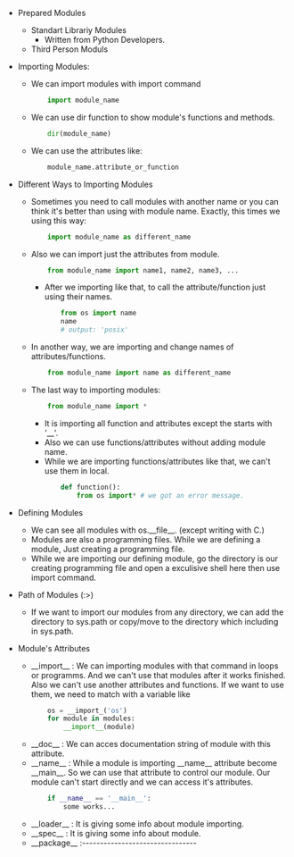 - Prepared Modules
	- Standart Librariy Modules
		- Written from Python Developers.
	- Third Person Moduls
	
- Importing Modules:
	- We can import modules with import command
		```python
			import module_name
		```
	- We can use dir function to show module's functions and methods.
		```python
			dir(module_name)
		```
	- We can use the attributes like:
		```python
			module_name.attribute_or_function
		```
	
- Different Ways to Importing Modules
	- Sometimes you need to call modules with another name or you can think it's better than using with module name. Exactly, this times we using this way:
		```python
			import module_name as different_name
		```
	- Also we can import just the attributes from module.
		```python
			from module_name import name1, name2, name3, ...
		```
		- After we importing like that, to call the attribute/function just using their names.
			```python
				from os import name
				name
				# output: 'posix'
			```
	- In another way, we are importing and change names of attributes/functions.
		```python
			from module_name import name as different_name
		```
	- The last way to importing modules:
		```python
			from module_name import *
		```
		- It is importing all function and attributes except the starts with '__'.
		- Also we can use functions/attributes without adding module name.
		- While we are importing functions/attributes like that, we can't use them in local.
			```python
				def function():
					from os import* # we got an error message.
			```

- Defining Modules
	- We can see all modules with os.\_\_file__. (except writing with C.)
	- Modules are also a programming files. While we are defining a module, Just creating a programming file.
	- While we are importing our defining module, go the directory is our creating programming file and open a exculisive shell here then use import command.
	
- Path of Modules (:>)
	- If we want to import our modules from any directory, we can add the directory to sys.path or copy/move to the directory which including in sys.path.
	
- Module's Attributes
	- \_\_import__ : We can importing modules with that command in loops or programms. And we can't use that modules after it works finished. Also we can't use another attributes and functions. If we want to use them, we need to match with a variable like 
		```python
			os = __import_('os')
			for module in modules:
				__import__(module)
		```
	- \_\_doc__ :  We can acces documentation string of module with this attribute.
	- \_\_name__ : While a module is importing \_\_name__ attribute become \_\_main__. So we can use that attribute to control our module. Our module can't start directly and we can access it's attributes.
		```python
			if __name__ == '__main__':
				some works...
		```
	- \_\_loader__ : It is giving some info about module importing.
	- \_\_spec__ : It is giving some info about module.
	- \_\_package__ :--------------------------------
